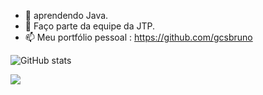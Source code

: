 - 🌱 aprendendo Java.
- 💞️ Faço parte da equipe da JTP.
- 📫 Meu portfólio pessoal : https://github.com/gcsbruno 


![GitHub stats](https://github-readme-stats.vercel.app/api?username=brunojtp&show_icons=true&theme=tokyonight)

<img align="center" src="https://github-readme-stats.anuraghazra1.vercel.app/api/top-langs/?username=brunojtp&layout=compact&theme=tokyonight" />
